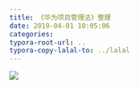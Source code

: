 ```yaml
---
title: 《华为项目管理法》整理
date: 2019-04-01 10:05:06
categories:
typora-root-url: ..
typora-copy-lalal-to: ../lalal
---
```


![](/images/20190401100419582.png)
